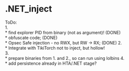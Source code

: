 # .NET_inject
  
ToDo:  
	1.  
	* find explorer PID from binary (not as argument)! (DONE)  
	* obfuscate code; (DONE)  
	* Opsec Safe injection - no RWX, but RW -> RX; (DONE)
	2.  
	* Integrate with TikiTorch not to inject, but hollow!  
	3.  
	* prepare binaries from 1. and 2., so can run using lolbins
	4.  
	* add persistence already in HTA/.NET stage?
